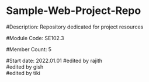 # Sample-Web-Project-Repo

#Description: Repository dedicated for project resources

#Module Code: SE102.3

#Member Count: 5

#Start date: 2022.01.01
#edited by rajith\
#edited by gish\
#edited by tiki
